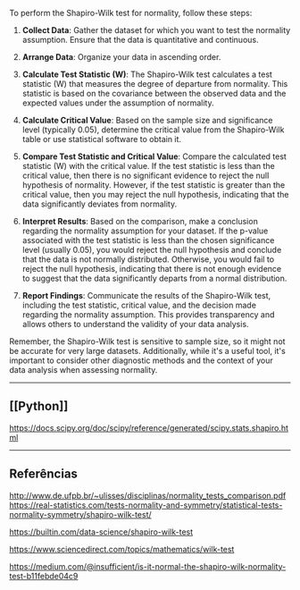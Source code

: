 To perform the Shapiro-Wilk test for normality, follow these steps:

1. **Collect Data**: Gather the dataset for which you want to test the normality assumption. Ensure that the data is quantitative and continuous.

2. **Arrange Data**: Organize your data in ascending order.

3. **Calculate Test Statistic (W)**: The Shapiro-Wilk test calculates a test statistic (W) that measures the degree of departure from normality. This statistic is based on the covariance between the observed data and the expected values under the assumption of normality.

4. **Calculate Critical Value**: Based on the sample size and significance level (typically 0.05), determine the critical value from the Shapiro-Wilk table or use statistical software to obtain it.

5. **Compare Test Statistic and Critical Value**: Compare the calculated test statistic (W) with the critical value. If the test statistic is less than the critical value, then there is no significant evidence to reject the null hypothesis of normality. However, if the test statistic is greater than the critical value, then you may reject the null hypothesis, indicating that the data significantly deviates from normality.

6. **Interpret Results**: Based on the comparison, make a conclusion regarding the normality assumption for your dataset. If the p-value associated with the test statistic is less than the chosen significance level (usually 0.05), you would reject the null hypothesis and conclude that the data is not normally distributed. Otherwise, you would fail to reject the null hypothesis, indicating that there is not enough evidence to suggest that the data significantly departs from a normal distribution.

7. **Report Findings**: Communicate the results of the Shapiro-Wilk test, including the test statistic, critical value, and the decision made regarding the normality assumption. This provides transparency and allows others to understand the validity of your data analysis.

Remember, the Shapiro-Wilk test is sensitive to sample size, so it might not be accurate for very large datasets. Additionally, while it's a useful tool, it's important to consider other diagnostic methods and the context of your data analysis when assessing normality.

-----------
## [[Python]] 
https://docs.scipy.org/doc/scipy/reference/generated/scipy.stats.shapiro.html

--------------------

## Referências

http://www.de.ufpb.br/~ulisses/disciplinas/normality_tests_comparison.pdf
https://real-statistics.com/tests-normality-and-symmetry/statistical-tests-normality-symmetry/shapiro-wilk-test/

https://builtin.com/data-science/shapiro-wilk-test

https://www.sciencedirect.com/topics/mathematics/wilk-test

https://medium.com/@insufficient/is-it-normal-the-shapiro-wilk-normality-test-b11febde04c9

